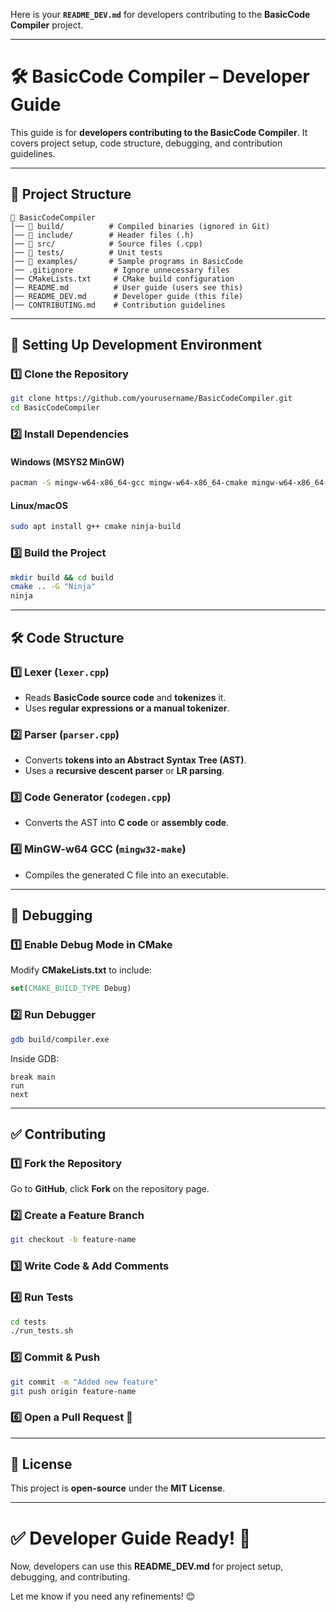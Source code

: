 Here is your **`README_DEV.md`** for developers contributing to the **BasicCode Compiler** project.  

---

# **🛠️ BasicCode Compiler – Developer Guide**  

This guide is for **developers contributing to the BasicCode Compiler**. It covers project setup, code structure, debugging, and contribution guidelines.  

---

## **📂 Project Structure**  
```
📂 BasicCodeCompiler
│── 📂 build/          # Compiled binaries (ignored in Git)
│── 📂 include/        # Header files (.h)
│── 📂 src/            # Source files (.cpp)
│── 📂 tests/          # Unit tests
│── 📂 examples/       # Sample programs in BasicCode
│── .gitignore         # Ignore unnecessary files
│── CMakeLists.txt     # CMake build configuration
│── README.md          # User guide (users see this)
│── README_DEV.md      # Developer guide (this file)
│── CONTRIBUTING.md    # Contribution guidelines
```

---

## **🔧 Setting Up Development Environment**  
### **1️⃣ Clone the Repository**  
```bash
git clone https://github.com/yourusername/BasicCodeCompiler.git
cd BasicCodeCompiler
```

### **2️⃣ Install Dependencies**  
#### **Windows (MSYS2 MinGW)**  
```bash
pacman -S mingw-w64-x86_64-gcc mingw-w64-x86_64-cmake mingw-w64-x86_64-ninja
```
#### **Linux/macOS**  
```bash
sudo apt install g++ cmake ninja-build
```

### **3️⃣ Build the Project**  
```bash
mkdir build && cd build
cmake .. -G "Ninja"
ninja
```

---

## **🛠️ Code Structure**  
### **1️⃣ Lexer (`lexer.cpp`)**  
- Reads **BasicCode source code** and **tokenizes** it.  
- Uses **regular expressions or a manual tokenizer**.  

### **2️⃣ Parser (`parser.cpp`)**  
- Converts **tokens into an Abstract Syntax Tree (AST)**.  
- Uses a **recursive descent parser** or **LR parsing**.  

### **3️⃣ Code Generator (`codegen.cpp`)**  
- Converts the AST into **C code** or **assembly code**.  

### **4️⃣ MinGW-w64 GCC (`mingw32-make`)**  
- Compiles the generated C file into an executable.  

---

## **🔄 Debugging**  
### **1️⃣ Enable Debug Mode in CMake**  
Modify **CMakeLists.txt** to include:  
```cmake
set(CMAKE_BUILD_TYPE Debug)
```

### **2️⃣ Run Debugger**  
```bash
gdb build/compiler.exe
```
Inside GDB:  
```gdb
break main
run
next
```

---

## **✅ Contributing**  
### **1️⃣ Fork the Repository**  
Go to **GitHub**, click **Fork** on the repository page.  

### **2️⃣ Create a Feature Branch**  
```bash
git checkout -b feature-name
```

### **3️⃣ Write Code & Add Comments**  

### **4️⃣ Run Tests**  
```bash
cd tests
./run_tests.sh
```

### **5️⃣ Commit & Push**  
```bash
git commit -m "Added new feature"
git push origin feature-name
```

### **6️⃣ Open a Pull Request** 🚀  

---

## **📜 License**  
This project is **open-source** under the **MIT License**.  

---

# **✅ Developer Guide Ready! 🚀**  
Now, developers can use this **README_DEV.md** for project setup, debugging, and contributing.  

Let me know if you need any refinements! 😊